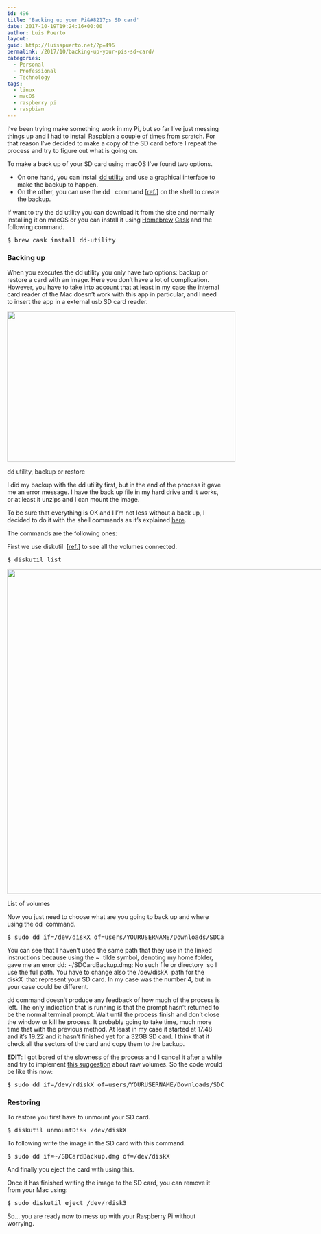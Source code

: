 ```yaml
---
id: 496
title: 'Backing up your Pi&#8217;s SD card'
date: 2017-10-19T19:24:16+00:00
author: Luis Puerto
layout: 
guid: http://luisspuerto.net/?p=496
permalink: /2017/10/backing-up-your-pis-sd-card/
categories:
  - Personal
  - Professional
  - Technology
tags:
  - linux
  - macOS
  - raspberry pi
  - raspbian
---
```

I&#8217;ve been trying make something work in my Pi, but so far I&#8217;ve just messing things up and I had to install Raspbian a couple of times from scratch. For that reason I&#8217;ve decided to make a copy of the SD card before I repeat the process and try to figure out what is going on.

To make a back up of your SD card using macOS I&#8217;ve found two options.

  * On one hand, you can install [dd utility](https://github.com/thefanclub/dd-utility) and use a graphical interface to make the backup to happen.
  * On the other, you can use the <span class="lang:sh highlight:0 decode:true crayon-inline ">dd</span>   command [[ref.](https://ss64.com/osx/dd.html)] on the shell to create the backup.

If want to try the dd utility you can download it from the site and normally installing it on macOS or you can install it using [Homebrew](https://brew.sh) [Cask](https://caskroom.github.io) and the following command.

<pre class="lang:sh decode:true" title="installing the dd utility">$ brew cask install dd-utility</pre>

### Backing up

When you executes the dd utility you only have two options: backup or restore a card with an image. Here you don&#8217;t have a lot of complication. However, you have to take into account that at least in my case the internal card reader of the Mac doesn&#8217;t work with this app in particular, and I need to insert the app in a external usb SD card reader.

<div id="attachment_510" style="width: 542px" class="wp-caption alignnone">
  <a href="http://luisspuerto.net/wp-content/uploads/2017/10/Screen-Shot-2017-10-19-at-19.12.08.png"><img class="size-full wp-image-510" src="http://luisspuerto.net/wp-content/uploads/2017/10/Screen-Shot-2017-10-19-at-19.12.08.png" alt="" width="532" height="351" srcset="http://luisspuerto.net/wp-content/uploads/2017/10/Screen-Shot-2017-10-19-at-19.12.08.png 532w, http://luisspuerto.net/wp-content/uploads/2017/10/Screen-Shot-2017-10-19-at-19.12.08-300x198.png 300w, http://luisspuerto.net/wp-content/uploads/2017/10/Screen-Shot-2017-10-19-at-19.12.08-379x250.png 379w" sizes="(max-width: 532px) 100vw, 532px" /></a>
  
  <p class="wp-caption-text">
    dd utility, backup or restore
  </p>
</div>

I did my backup with the dd utility first, but in the end of the process it gave me an error message. I have the back up file in my hard drive and it works, or at least it unzips and I can mount the image.

To be sure that everything is OK and I I&#8217;m not less without a back up, I decided to do it with the shell commands as it&#8217;s explained [here](https://thepihut.com/blogs/raspberry-pi-tutorials/17789160-backing-up-and-restoring-your-raspberry-pis-sd-card).

The commands are the following ones:

First we use <span class="lang:sh highlight:0 decode:true crayon-inline ">diskutil</span>  [[ref.](https://ss64.com/osx/diskutil.html)] to see all the volumes connected.

<pre class="lang:sh decode:true" title="listing volumes">$ diskutil list</pre>

<div id="attachment_503" style="width: 972px" class="wp-caption alignnone">
  <a href="http://luisspuerto.net/wp-content/uploads/2017/10/Screen-Shot-2017-10-19-at-18.17.45.png"><img class="size-full wp-image-503" src="http://luisspuerto.net/wp-content/uploads/2017/10/Screen-Shot-2017-10-19-at-18.17.45.png" alt="" width="962" height="757" srcset="http://luisspuerto.net/wp-content/uploads/2017/10/Screen-Shot-2017-10-19-at-18.17.45.png 962w, http://luisspuerto.net/wp-content/uploads/2017/10/Screen-Shot-2017-10-19-at-18.17.45-300x236.png 300w, http://luisspuerto.net/wp-content/uploads/2017/10/Screen-Shot-2017-10-19-at-18.17.45-768x604.png 768w, http://luisspuerto.net/wp-content/uploads/2017/10/Screen-Shot-2017-10-19-at-18.17.45-318x250.png 318w" sizes="(max-width: 962px) 100vw, 962px" /></a>
  
  <p class="wp-caption-text">
    List of volumes
  </p>
</div>

Now you just need to choose what are you going to back up and where using the <span class="lang:sh highlight:0 decode:true crayon-inline ">dd</span>  command.

<pre class="lang:r decode:true" title="making the backup with dd command">$ sudo dd if=/dev/diskX of=users/YOURUSERNAME/Downloads/SDCardBackup.dmg</pre>

You can see that I haven&#8217;t used the same path that they use in the linked instructions because using the <span class="lang:sh highlight:0 decode:true crayon-inline ">~</span>  tilde symbol, denoting my home folder, gave me an error <span class="lang:sh highlight:0 decode:true crayon-inline ">dd: ~/SDCardBackup.dmg: No such file or directory</span>  so I use the full path. You have to change also the <span class="lang:sh highlight:0 decode:true crayon-inline ">/dev/diskX</span>  path for the <span class="lang:sh highlight:0 decode:true crayon-inline ">diskX</span>  that represent your SD card. In my case was the number 4, but in your case could be different.

<span class="lang:sh highlight:0 decode:true crayon-inline">dd</span> command doesn&#8217;t produce any feedback of how much of the process is left. The only indication that is running is that the prompt hasn&#8217;t returned to be the normal terminal prompt. Wait until the process finish and don&#8217;t close the window or kill he process. It probably going to take time, much more time that with the previous method. At least in my case it started at 17.48 and it&#8217;s 19.22 and it hasn&#8217;t finished yet for a 32GB SD card. I think that it check all the sectors of the card and copy them to the backup.

**EDIT**: I got bored of the slowness of the process and I cancel it after a while and try to implement [this suggestion](http://daoyuan.li/solution-dd-too-slow-on-mac-os-x/) about raw volumes. So the code would be like this now:

<pre class="lang:sh decode:true" title="improvement on speed. ">$ sudo dd if=/dev/rdiskX of=users/YOURUSERNAME/Downloads/SDCardBackup.dmg</pre>

### Restoring

To restore you first have to unmount your SD card.

<pre class="lang:sh decode:true" title="unmounting the SD card">$ diskutil unmountDisk /dev/diskX</pre>

To following write the image in the SD card with this command.

<pre class="lang:sh decode:true" title="Restoring the SD card">$ sudo dd if=~/SDCardBackup.dmg of=/dev/diskX
</pre>

And finally you eject the card with using this.

Once it has finished writing the image to the SD card, you can remove it from your Mac using:

<pre class="lang:sh decode:true " title="eject the SD card">$ sudo diskutil eject /dev/rdisk3</pre>

So&#8230; you are ready now to mess up with your Raspberry Pi without worrying.
